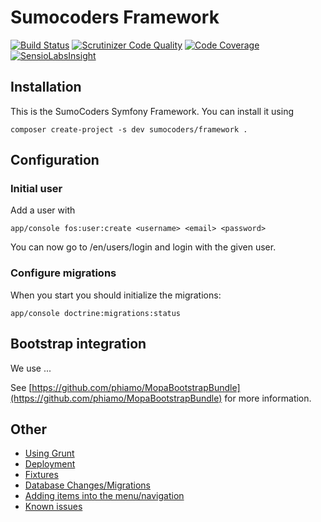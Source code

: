 # Sumocoders Framework

[![Build Status](https://travis-ci.org/sumocoders/Framework.svg?branch=master)](https://travis-ci.org/sumocoders/Framework) [![Scrutinizer Code Quality](https://scrutinizer-ci.com/g/sumocoders/Framework/badges/quality-score.png?b=master)](https://scrutinizer-ci.com/g/sumocoders/Framework/?branch=master) [![Code Coverage](https://scrutinizer-ci.com/g/sumocoders/Framework/badges/coverage.png?b=master)](https://scrutinizer-ci.com/g/sumocoders/Framework/?branch=master) [![SensioLabsInsight](https://insight.sensiolabs.com/projects/a87f9056-eb3d-4383-915f-823744b39659/mini.png)](https://insight.sensiolabs.com/projects/a87f9056-eb3d-4383-915f-823744b39659)

## Installation

This is the SumoCoders Symfony Framework. You can install it using

    composer create-project -s dev sumocoders/framework .

## Configuration

### Initial user

Add a user with

    app/console fos:user:create <username> <email> <password>

You can now go to <your domain>/en/users/login and login with the given user.

### Configure migrations

When you start you should initialize the migrations:

    app/console doctrine:migrations:status

## Bootstrap integration

We use ...

See [https://github.com/phiamo/MopaBootstrapBundle](https://github.com/phiamo/MopaBootstrapBundle) for more information.

## Other

* [Using Grunt](./src/SumoCoders/FrameworkCoreBundle/Resources/doc/grunt.md)
* [Deployment](./src/SumoCoders/FrameworkCoreBundle/Resources/doc/deployment.md)
* [Fixtures](./src/SumoCoders/FrameworkCoreBundle/Resources/doc/fixtures.md)
* [Database Changes/Migrations](./src/SumoCoders/FrameworkCoreBundle/Resources/doc/migrations.md)
* [Adding items into the menu/navigation](./src/SumoCoders/FrameworkCoreBundle/Resources/doc/menu.md)
* [Known issues](./src/SumCoders/FrameworkCoreBundle/Resources/doc/issues.md)
